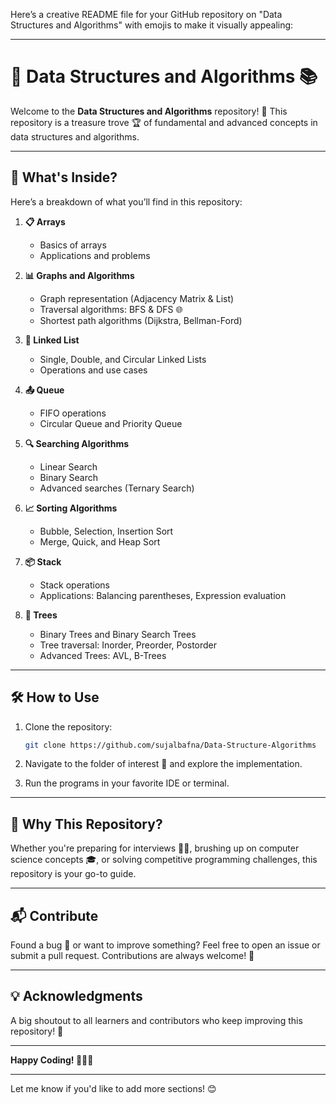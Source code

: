 Here’s a creative README file for your GitHub repository on "Data Structures and Algorithms" with emojis to make it visually appealing:  

---

# 🌟 Data Structures and Algorithms 📚  

Welcome to the **Data Structures and Algorithms** repository! 🚀 This repository is a treasure trove 🏆 of fundamental and advanced concepts in data structures and algorithms.  

---

## 📖 What's Inside?  

Here’s a breakdown of what you’ll find in this repository:  

1. **📋 Arrays**  
   - Basics of arrays  
   - Applications and problems  

2. **📊 Graphs and Algorithms**  
   - Graph representation (Adjacency Matrix & List)  
   - Traversal algorithms: BFS & DFS 🌐  
   - Shortest path algorithms (Dijkstra, Bellman-Ford)  

3. **🔗 Linked List**  
   - Single, Double, and Circular Linked Lists  
   - Operations and use cases  

4. **📤 Queue**  
   - FIFO operations  
   - Circular Queue and Priority Queue  

5. **🔍 Searching Algorithms**  
   - Linear Search  
   - Binary Search  
   - Advanced searches (Ternary Search)  

6. **📈 Sorting Algorithms**  
   - Bubble, Selection, Insertion Sort  
   - Merge, Quick, and Heap Sort  

7. **📦 Stack**  
   - Stack operations  
   - Applications: Balancing parentheses, Expression evaluation  

8. **🌳 Trees**  
   - Binary Trees and Binary Search Trees  
   - Tree traversal: Inorder, Preorder, Postorder  
   - Advanced Trees: AVL, B-Trees  

---

## 🛠️ How to Use  

1. Clone the repository:  
   ```bash  
   git clone https://github.com/sujalbafna/Data-Structure-Algorithms  
   ```  

2. Navigate to the folder of interest 📂 and explore the implementation.  

3. Run the programs in your favorite IDE or terminal.  

---

## 🚀 Why This Repository?  

Whether you're preparing for interviews 🧑‍💻, brushing up on computer science concepts 🎓, or solving competitive programming challenges, this repository is your go-to guide.  

---

## 📬 Contribute  

Found a bug 🐛 or want to improve something? Feel free to open an issue or submit a pull request. Contributions are always welcome! 🤝  

---

## 💡 Acknowledgments  

A big shoutout to all learners and contributors who keep improving this repository! 🎉  

---

**Happy Coding! 🧑‍💻✨**  

---  

Let me know if you'd like to add more sections! 😊
